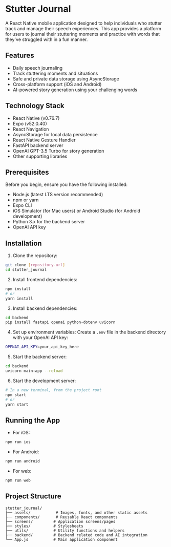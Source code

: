 # Stutter Journal

A React Native mobile application designed to help individuals who stutter track and manage their speech experiences. This app provides a platform for users to journal their stuttering moments and practice with words that they've struggled with in a fun manner.

## Features

- Daily speech journaling
- Track stuttering moments and situations
- Safe and private data storage using AsyncStorage
- Cross-platform support (iOS and Android)
- AI-powered story generation using your challenging words

## Technology Stack

- React Native (v0.76.7)
- Expo (v52.0.40)
- React Navigation
- AsyncStorage for local data persistence
- React Native Gesture Handler
- FastAPI backend server
- OpenAI GPT-3.5 Turbo for story generation
- Other supporting libraries

## Prerequisites

Before you begin, ensure you have the following installed:

- Node.js (latest LTS version recommended)
- npm or yarn
- Expo CLI
- iOS Simulator (for Mac users) or Android Studio (for Android development)
- Python 3.x for the backend server
- OpenAI API key

## Installation

1. Clone the repository:

```bash
git clone [repository-url]
cd stutter_journal
```

2. Install frontend dependencies:

```bash
npm install
# or
yarn install
```

3. Install backend dependencies:

```bash
cd backend
pip install fastapi openai python-dotenv uvicorn
```

4. Set up environment variables:
   Create a `.env` file in the backend directory with your OpenAI API key:

```bash
OPENAI_API_KEY=your_api_key_here
```

5. Start the backend server:

```bash
cd backend
uvicorn main:app --reload
```

6. Start the development server:

```bash
# In a new terminal, from the project root
npm start
# or
yarn start
```

## Running the App

- For iOS:

```bash
npm run ios
```

- For Android:

```bash
npm run android
```

- For web:

```bash
npm run web
```

## Project Structure

```
stutter_journal/
├── assets/           # Images, fonts, and other static assets
├── components/       # Reusable React components
├── screens/         # Application screens/pages
├── styles/          # Stylesheets
├── utils/           # Utility functions and helpers
├── backend/         # Backend related code and AI integration
└── App.js           # Main application component
```
